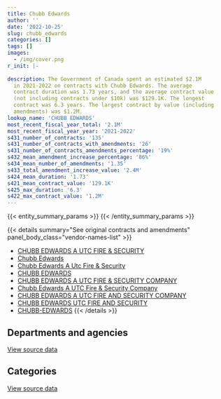 ```yaml
---
title: Chubb Edwards
author: ''
date: '2022-10-25'
slug: chubb_edwards
categories: []
tags: []
images:
  - /img/cover.png
r_init: |-
  
description: The Government of Canada spent an estimated $2.1M
  in 2021-2022 on contracts with Chubb Edwards. The average
  contract duration was 1.73 years, and the average contract value
  (not including contracts under $10k) was $129.1K. The longest
  contract was 6.3 years. The largest contract by value (including
  amendments) was $1.2M.
lookup_name: 'CHUBB EDWARDS'
most_recent_fiscal_year_total: '2.1M'
most_recent_fiscal_year_year: '2021-2022'
s431_number_of_contracts: '135'
s431_number_of_contracts_with_amendments: '26'
s431_number_of_contracts_amendments_percentage: '19%'
s432_mean_amendment_increase_percentage: '86%'
s434_mean_number_of_amendments: '1.35'
s433_total_amendment_increase_value: '2.4M'
s424_mean_duration: '1.73'
s421_mean_contract_value: '129.1K'
s425_max_duration: '6.3'
s422_max_contract_value: '1.2M'
---
```


<script src="/rmarkdown-libs/htmlwidgets/htmlwidgets.js"></script>
<link href="/rmarkdown-libs/datatables-css/datatables-crosstalk.css" rel="stylesheet" />
<script src="/rmarkdown-libs/datatables-binding/datatables.js"></script>
<script src="/rmarkdown-libs/jquery/jquery-3.6.0.min.js"></script>
<link href="/rmarkdown-libs/dt-core-bootstrap/css/dataTables.bootstrap.min.css" rel="stylesheet" />
<link href="/rmarkdown-libs/dt-core-bootstrap/css/dataTables.bootstrap.extra.css" rel="stylesheet" />
<script src="/rmarkdown-libs/dt-core-bootstrap/js/jquery.dataTables.min.js"></script>
<script src="/rmarkdown-libs/dt-core-bootstrap/js/dataTables.bootstrap.min.js"></script>
<link href="/rmarkdown-libs/crosstalk/css/crosstalk.min.css" rel="stylesheet" />
<script src="/rmarkdown-libs/crosstalk/js/crosstalk.min.js"></script>
<script src="/rmarkdown-libs/htmlwidgets/htmlwidgets.js"></script>
<link href="/rmarkdown-libs/datatables-css/datatables-crosstalk.css" rel="stylesheet" />
<script src="/rmarkdown-libs/datatables-binding/datatables.js"></script>
<script src="/rmarkdown-libs/jquery/jquery-3.6.0.min.js"></script>
<link href="/rmarkdown-libs/dt-core-bootstrap/css/dataTables.bootstrap.min.css" rel="stylesheet" />
<link href="/rmarkdown-libs/dt-core-bootstrap/css/dataTables.bootstrap.extra.css" rel="stylesheet" />
<script src="/rmarkdown-libs/dt-core-bootstrap/js/jquery.dataTables.min.js"></script>
<script src="/rmarkdown-libs/dt-core-bootstrap/js/dataTables.bootstrap.min.js"></script>
<link href="/rmarkdown-libs/crosstalk/css/crosstalk.min.css" rel="stylesheet" />
<script src="/rmarkdown-libs/crosstalk/js/crosstalk.min.js"></script>

{{< entity_summary_params >}}
{{< /entity_summary_params >}}

{{< details summary="See original contracts and amendments" panel_body_class="vendor-names-list" >}}
- [CHUBB EDWARDS A UTC FIRE & SECURITY](https://search.open.canada.ca/en/ct/?sort=contract_value_f%20desc&page=1&search_text=%22CHUBB%20EDWARDS%20A%20UTC%20FIRE%20%26%20SECURITY%22)
- [Chubb Edwards](https://search.open.canada.ca/en/ct/?sort=contract_value_f%20desc&page=1&search_text=%22Chubb%20Edwards%22)
- [Chubb Edwards A Utc Fire & Security](https://search.open.canada.ca/en/ct/?sort=contract_value_f%20desc&page=1&search_text=%22Chubb%20Edwards%20A%20Utc%20Fire%20%26%20Security%22)
- [CHUBB EDWARDS](https://search.open.canada.ca/en/ct/?sort=contract_value_f%20desc&page=1&search_text=%22CHUBB%20EDWARDS%22)
- [CHUBB EDWARDS A UTC FIRE & SECURITY COMPANY](https://search.open.canada.ca/en/ct/?sort=contract_value_f%20desc&page=1&search_text=%22CHUBB%20EDWARDS%20A%20UTC%20FIRE%20%26%20SECURITY%20COMPANY%22)
- [Chubb Edwards A UTC Fire & Security Company](https://search.open.canada.ca/en/ct/?sort=contract_value_f%20desc&page=1&search_text=%22Chubb%20Edwards%20A%20UTC%20Fire%20%26%20Security%20Company%22)
- [CHUBB EDWARDS A UTC FIRE AND SECURITY COMPANY](https://search.open.canada.ca/en/ct/?sort=contract_value_f%20desc&page=1&search_text=%22CHUBB%20EDWARDS%20A%20UTC%20FIRE%20AND%20SECURITY%20COMPANY%22)
- [CHUBB EDWARDS UTC FIRE AND SECURITY](https://search.open.canada.ca/en/ct/?sort=contract_value_f%20desc&page=1&search_text=%22CHUBB%20EDWARDS%20UTC%20FIRE%20AND%20SECURITY%22)
- [CHUBB-EDWARDS](https://search.open.canada.ca/en/ct/?sort=contract_value_f%20desc&page=1&search_text=%22CHUBB-EDWARDS%22)
{{< /details >}}

## Departments and agencies

<div id="htmlwidget-1" style="width:100%;height:auto;" class="datatables html-widget"></div>
<script type="application/json" data-for="htmlwidget-1">{"x":{"style":"bootstrap","filter":"none","vertical":false,"data":[["<a href=\"/departments/aafc-aac/\">Agriculture and Agri-Food Canada<\/a>","<a href=\"/departments/cbsa-asfc/\">Canada Border Services Agency<\/a>","<a href=\"/departments/cnsc-ccsn/\">Canadian Nuclear Safety Commission<\/a>","<a href=\"/departments/cra-arc/\">Canada Revenue Agency<\/a>","<a href=\"/departments/csa-asc/\">Canadian Space Agency<\/a>","<a href=\"/departments/csc-scc/\">Correctional Service of Canada<\/a>","<a href=\"/departments/dfatd-maecd/\">Global Affairs Canada<\/a>","<a href=\"/departments/dnd-mdn/\">National Defence<\/a>","<a href=\"/departments/ec/\">Environment and Climate Change Canada<\/a>","<a href=\"/departments/esdc-edsc/\">Employment and Social Development Canada<\/a>","<a href=\"/departments/hc-sc/\">Health Canada<\/a>","<a href=\"/departments/jus/\">Department of Justice Canada<\/a>","<a href=\"/departments/nrcan-rncan/\">Natural Resources Canada<\/a>","<a href=\"/departments/pc/\">Parks Canada<\/a>","<a href=\"/departments/pch/\">Canadian Heritage<\/a>","<a href=\"/departments/phac-aspc/\">Public Health Agency of Canada<\/a>","<a href=\"/departments/ps-sp/\">Public Safety Canada<\/a>","<a href=\"/departments/pwgsc-tpsgc/\">Public Services and Procurement Canada<\/a>"],[null,12126.82,155279.94,144444.91,45632.54,48424.21,39741.6,null,51793.35,35065.5,13612.4,11101.98,21106.06,82061.7,51811.76,53138.4,33444.9,1265129.3],[24889.7,5197.21,46967.99,144634.33,12586.23,191432,23730,106715.71,12075,null,61524.69,837.93,null,11343.81,134119.66,111062.23,3289.65,1399229.55],[24210.6,null,null,20836.71,7496.72,null,null,4050.03,13731.19,null,60254.49,4377.53,null,null,147977.65,70858.98,14294.29,1616608.75],[null,null,null,10848,null,null,null,27001.8,6714.31,13722.06,111237.83,6195.32,null,null,133753.21,70858.98,null,1740683.65]],"container":"<table class=\"table table-striped table-hover row-border order-column display\">\n  <thead>\n    <tr>\n      <th>Department<\/th>\n      <th>2018-2019<\/th>\n      <th>2019-2020<\/th>\n      <th>2020-2021<\/th>\n      <th>2021-2022<\/th>\n    <\/tr>\n  <\/thead>\n<\/table>","options":{"order":[[4,"desc"]],"pageLength":10,"autoWidth":true,"columnDefs":[{"targets":1,"render":"function(data, type, row, meta) {\n    return type !== 'display' ? data : DTWidget.formatCurrency(data, \"$\", 2, 3, \",\", \".\", true, null);\n  }"},{"targets":2,"render":"function(data, type, row, meta) {\n    return type !== 'display' ? data : DTWidget.formatCurrency(data, \"$\", 2, 3, \",\", \".\", true, null);\n  }"},{"targets":3,"render":"function(data, type, row, meta) {\n    return type !== 'display' ? data : DTWidget.formatCurrency(data, \"$\", 2, 3, \",\", \".\", true, null);\n  }"},{"targets":4,"render":"function(data, type, row, meta) {\n    return type !== 'display' ? data : DTWidget.formatCurrency(data, \"$\", 2, 3, \",\", \".\", true, null);\n  }"},{"width":"16%","targets":[1,2,3,4]},{"className":"dt-right","targets":[1,2,3,4]}],"orderClasses":false}},"evals":["options.columnDefs.0.render","options.columnDefs.1.render","options.columnDefs.2.render","options.columnDefs.3.render"],"jsHooks":[]}</script>
<p class="text-right">
<a href="https://github.com/GoC-Spending/contracts-data/tree/main/data/out/vendors/chubb_edwards/summary_by_fiscal_year_by_department.csv" class="source-data-link btn btn-link">View source data</a>
</p>

## Categories

<div id="htmlwidget-2" style="width:100%;height:auto;" class="datatables html-widget"></div>
<script type="application/json" data-for="htmlwidget-2">{"x":{"style":"bootstrap","filter":"none","vertical":false,"data":[["<a href=\"/categories/facilities_and_construction/\">Facilities and construction<\/a>","<a href=\"/categories/professional_services/\">Professional services<\/a>","<a href=\"/categories/information_technology/\">Information technology<\/a>","<a href=\"/categories/industrial_products_and_services/\">Industrial products and services<\/a>","<a href=\"/categories/security_and_protection/\">Security and protection<\/a>","<a href=\"/categories/human_capital/\">Human capital<\/a>"],[74770.34,195791.88,73590.5,269985.09,1443751.95,6025.59],[128338.06,237678.9,5197.21,402673.29,1510270.43,5477.81],[39550.06,null,null,439526.95,1505619.94,null],[128571.54,null,null,467981.76,1524461.87,null]],"container":"<table class=\"table table-striped table-hover row-border order-column display\">\n  <thead>\n    <tr>\n      <th>Category<\/th>\n      <th>2018-2019<\/th>\n      <th>2019-2020<\/th>\n      <th>2020-2021<\/th>\n      <th>2021-2022<\/th>\n    <\/tr>\n  <\/thead>\n<\/table>","options":{"order":[[4,"desc"]],"dom":"t","pageLength":30,"autoWidth":true,"columnDefs":[{"targets":1,"render":"function(data, type, row, meta) {\n    return type !== 'display' ? data : DTWidget.formatCurrency(data, \"$\", 2, 3, \",\", \".\", true, null);\n  }"},{"targets":2,"render":"function(data, type, row, meta) {\n    return type !== 'display' ? data : DTWidget.formatCurrency(data, \"$\", 2, 3, \",\", \".\", true, null);\n  }"},{"targets":3,"render":"function(data, type, row, meta) {\n    return type !== 'display' ? data : DTWidget.formatCurrency(data, \"$\", 2, 3, \",\", \".\", true, null);\n  }"},{"targets":4,"render":"function(data, type, row, meta) {\n    return type !== 'display' ? data : DTWidget.formatCurrency(data, \"$\", 2, 3, \",\", \".\", true, null);\n  }"},{"width":"16%","targets":[1,2,3,4]},{"className":"dt-right","targets":[1,2,3,4]}],"orderClasses":false,"lengthMenu":[10,25,30,50,100]}},"evals":["options.columnDefs.0.render","options.columnDefs.1.render","options.columnDefs.2.render","options.columnDefs.3.render"],"jsHooks":[]}</script>
<p class="text-right">
<a href="https://github.com/GoC-Spending/contracts-data/tree/main/data/out/vendors/chubb_edwards/summary_by_fiscal_year_by_category.csv" class="source-data-link btn btn-link">View source data</a>
</p>
